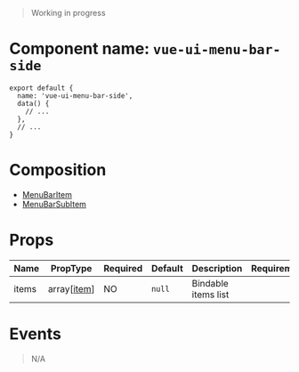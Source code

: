 > Working in progress

# Component name: `vue-ui-menu-bar-side`
```
export default {
  name: 'vue-ui-menu-bar-side',
  data() {
    // ...
  },
  // ...
}
```
# Composition
* [MenuBarItem](https://github.com/mitmeo-ui/vue-ui-documentation/blob/master/specifications/MenuBarItem.md)
* [MenuBarSubItem](https://github.com/mitmeo-ui/vue-ui-documentation/blob/master/specifications/MenuBarSubItem.md)
# Props
| Name | PropType | Required | Default | Description | Requirement |
|------|-----------|----------|---------|-------------|-------------|
| items | array[[item](https://github.com/mitmeo-ui/vue-ui-documentation/blob/master/specifications/MenuBarItem.md#item-object)] | NO | `null` | Bindable items list | |
# Events
> N/A